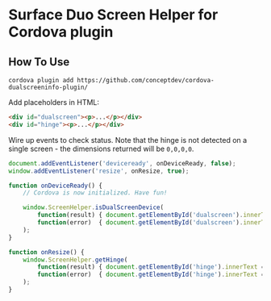 # Surface Duo Screen Helper for Cordova plugin

## How To Use

```dotnetcli
cordova plugin add https://github.com/conceptdev/cordova-dualscreeninfo-plugin/
```

Add placeholders in HTML:

```html
<div id="dualscreen"><p>...</p></div>
<div id="hinge"><p>...</p></div>
```

Wire up events to check status. Note that the hinge is not detected on a single screen - the dimensions returned will be `0,0,0,0`.

```javascript
document.addEventListener('deviceready', onDeviceReady, false);
window.addEventListener('resize', onResize, true);

function onDeviceReady() {
    // Cordova is now initialized. Have fun!

    window.ScreenHelper.isDualScreenDevice(
        function(result) { document.getElementById('dualscreen').innerText = 'isSurfaceDuo: ' + result; },
        function(error)  { document.getElementById('dualscreen').innerText = 'isSurfaceDuo: error ' + error; }
    );
}

function onResize() {
    window.ScreenHelper.getHinge(
        function(result) { document.getElementById('hinge').innerText = 'hinge: ' + result; },
        function(error)  { document.getElementById('hinge').innerText = 'hinge: error ' + error; }
    );
}
```
